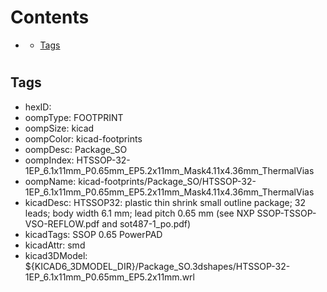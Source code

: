 



Contents
========

* [](#)
	* [Tags](#tags)

# 

## Tags

- hexID: 
- oompType: FOOTPRINT
- oompSize: kicad
- oompColor: kicad-footprints
- oompDesc: Package_SO
- oompIndex: HTSSOP-32-1EP_6.1x11mm_P0.65mm_EP5.2x11mm_Mask4.11x4.36mm_ThermalVias
- oompName: kicad-footprints/Package_SO/HTSSOP-32-1EP_6.1x11mm_P0.65mm_EP5.2x11mm_Mask4.11x4.36mm_ThermalVias
- kicadDesc: HTSSOP32: plastic thin shrink small outline package; 32 leads; body width 6.1 mm; lead pitch 0.65 mm (see NXP SSOP-TSSOP-VSO-REFLOW.pdf and sot487-1_po.pdf)
- kicadTags: SSOP 0.65 PowerPAD
- kicadAttr: smd
- kicad3DModel: ${KICAD6_3DMODEL_DIR}/Package_SO.3dshapes/HTSSOP-32-1EP_6.1x11mm_P0.65mm_EP5.2x11mm.wrl
